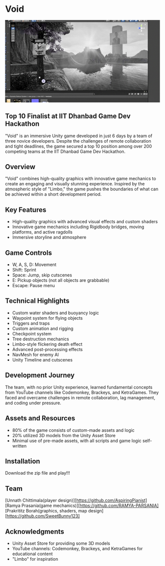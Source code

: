 # Void

![Void Game Logo](img1.jpg)

## Top 10 Finalist at IIT Dhanbad Game Dev Hackathon

"Void" is an immersive Unity game developed in just 6 days by a team of three novice developers. Despite the challenges of remote collaboration and tight deadlines, the game secured a top 10 position among over 200 competing teams at the IIT Dhanbad Game Dev Hackathon.

## Overview

"Void" combines high-quality graphics with innovative game mechanics to create an engaging and visually stunning experience. Inspired by the atmospheric style of "Limbo," the game pushes the boundaries of what can be achieved within a short development period.

## Key Features

- High-quality graphics with advanced visual effects and custom shaders
- Innovative game mechanics including Rigidbody bridges, moving platforms, and active ragdolls
- Immersive storyline and atmosphere

## Game Controls

- W, A, S, D: Movement
- Shift: Sprint
- Space: Jump, skip cutscenes
- E: Pickup objects (not all objects are grabbable)
- Escape: Pause menu

## Technical Highlights

- Custom water shaders and buoyancy logic
- Waypoint system for flying objects
- Triggers and traps
- Custom animation and rigging
- Checkpoint system
- Tree destruction mechanics
- Limbo-style flickering death effect
- Advanced post-processing effects
- NavMesh for enemy AI
- Unity Timeline and cutscenes

## Development Journey

The team, with no prior Unity experience, learned fundamental concepts from YouTube channels like Codemonkey, Brackeys, and KetraGames. They faced and overcame challenges in remote collaboration, lag management, and coding under pressure.

## Assets and Resources

- 80% of the game consists of custom-made assets and logic
- 20% utilized 3D models from the Unity Asset Store
- Minimal use of pre-made assets, with all scripts and game logic self-written

## Installation

Download the zip file and play!!!


## Team


[Unnath Chittimala(player design)][https://github.com/AspiringPianist]
[Ramya Prasania(game mechanics)][https://github.com/RAMYA-PARSANIA]
[Prakrititz Borah(graphics, shaders, map design][https://github.com/SweetBunny123]

## Acknowledgments

- Unity Asset Store for providing some 3D models
- YouTube channels: Codemonkey, Brackeys, and KetraGames for educational content
- "Limbo" for inspiration

